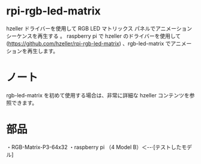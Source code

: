 # rpi-rgb-led-matrix
hzeller ドライバーを使用して RGB LED マトリックス パネルでアニメーション シーケンスを再生する 。
raspberry pi で hzeller のドライバーを使用して(https://github.com/hzeller/rpi-rgb-led-matrix) 、rgb-led-matrix でアニメーションを再生します。
# ノート
rgb-led-matrix を初めて使用する場合は、非常に詳細な hzeller コンテンツを参照できます。
# 部品
・RGB-Matrix-P3-64x32
・raspberry pi （4 Model B）＜--·[テストしたモデル]
